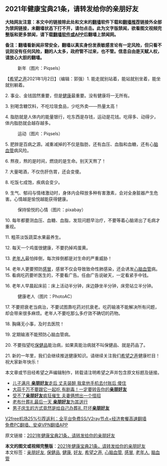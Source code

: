  <h2>2021年健康宝典21条，请转发给你的亲朋好友</h2> <p class="notice"><b>大陆网友注意：本文中的链接除此处和文末的<a href="https://github.com/bannedbook/fanqiang" >翻墙</a>软件下载和<a href="https://github.com/killgcd/justmysocks/blob/master/README.md">翻墙推荐</a>链接外全部为禁网链接，未翻墙状态下打不开，请勿点击。此为文字版禁闻，欲看图文视频完整版和更多禁闻，请下载<a href="https://github.com/bannedbook/fanqiang">翻墙软件或APP</a>后翻墙上禁闻网。</p><p>备注：翻墙看新闻非常安全，翻墙以真实身份发表敏感言论有一定风险，但只看不说则没有任何风险，翻的人太多，政府管不过来，也不管。信息自由是天赋人权，请放心大胆的翻墙。</b></p>  <div class="entry"> <figure> <p><figcaption>新年（图片：Piqsels）</figcaption></figure> <p>【<span class='wp_keywordlink_affiliate'><a href="https://www.soundofhope.org" title="希望之声" target="_blank">希望之声</a></span>2021年1月2日】（编辑：郭强）1. 能走就别站着，能站就别坐着，能坐就别躺着。</p> <p>2. 事业、金钱固然重要，但是<a href="https://www.bannedbook.org/bnews/tag/%e5%81%a5%e5%ba%b7/" class="st_tag internal_tag" rel="tag" title="标签 健康 下的日志">健康</a>最重要。没有健康将一无所有。</p> <p>3. 别喝含糖饮料，不吃垃圾食品，少吃外卖——热量太高！</p> <p>4. 脂肪就是人体内的能量银行，吃东西是存钱，运动是花钱。吃得多、动得少，体内脂肪就会越存越多。</p> <figure><figcaption>运动（图片：Piqsels）</figcaption></figure> <p>5. 肥胖是百病之源。减重减掉的不仅是脂肪，还有血压、血脂和血糖，还有心<a href="https://www.bannedbook.org/bnews/tag/%E8%84%91%E8%A1%80%E7%AE%A1/" class="st_tag internal_tag" rel="tag" title="标签 脑血管 下的日志">脑血管</a>病风险。</p> <p>6. 熬夜，熬的是时间，燃烧的是生命。别天天熬了！</p> <p>7. 大量喝酒，不仅伤肝伤胃，还会变傻。</p>  <p>8. 吃饭七成饱，疾病会变少。</p> <p>9. 生气、郁闷与情绪激动时，身体内会释放多种有害激素，会对全身脏器产生危害。心情越是愉悦越能获得健康。</p> <figure><figcaption>保持愉悦的心情（图片：pixabay）</figcaption></figure> <p>10. 每年都要测血压、血糖、血脂，发现问题早治疗，不要等着心脑肾出了毛病才重视。</p> <p>11. 粗茶淡饭蔬菜水果最养生。</p> <p>12. 每天一个鸡蛋很健康，不要扔掉鸡蛋黄。</p> <p>13. <a href="https://www.bannedbook.org/bnews/tag/%E8%80%81%E5%B9%B4%E4%BA%BA/" class="st_tag internal_tag" rel="tag" title="标签 老年人 下的日志">老年人</a>最怕摔倒，每次摔倒都是对生命的严重威胁！</p> <p>14. 老年人更要预防<a href="https://www.bannedbook.org/bnews/tag/%E6%84%9F%E5%86%92/" class="st_tag internal_tag" rel="tag" title="标签 感冒 下的日志">感冒</a>，感冒不仅会导致致命性肺感染，还会诱发<a href="https://www.bannedbook.org/bnews/tag/%E5%BF%83%E8%84%91%E8%A1%80%E7%AE%A1/" class="st_tag internal_tag" rel="tag" title="标签 心脑血管 下的日志">心脑血管</a>病。15. 看病吃药要听医生的，不要看广告。任由广告说破天，一定看紧手中钱。</p>  <p>16. 老年人早晨起床前：床上活动半分钟，床边静坐半分钟，床旁站立半分钟。</p> <figure><figcaption>健康老人（图片：PhotoAC）</figcaption></figure> <p>17. 不要把衰老当病治，不要试图靠吃药对抗衰老。吃药输液不能解决所有问题，却会带来很多麻烦。老年人不要吃那么多疗效不确切的药物。</p> <p>18. 胸痛无小事，及时去医院！</p> <p>19. 定期输液不能预防心脑血管病。</p> <p>20. 不要指望吃<a href="https://www.bannedbook.org/bnews/tag/%E4%BF%9D%E5%81%A5%E5%93%81/" class="st_tag internal_tag" rel="tag" title="标签 保健品 下的日志">保健品</a>能治病，如果真能治病就不叫保健品、就是药品了。</p> <p>21. 新的一年里，我们会继续推送健康知识。请继续关注我们<a href="https://www.bannedbook.org/bnews/tag/%e5%b8%8c%e6%9c%9b%e4%b9%8b%e5%a3%b0/" class="st_tag internal_tag" rel="tag" title="标签 希望之声 下的日志">希望之声</a>健康栏目！祝大家新年快乐！</p> <p>本文章或节目经希望之声编辑制作，转载请注明希望之声并包含原文标题及链接。</p>  <ul class='op-related-articles' title='相关阅读'> <li><a href='https://www.bannedbook.org/bnews/lifebaike/20190217/1082099.html' target='_blank'>儿子满月 <b>亲朋好友</b>走后 丈夫装醉 我拿他手机去付账后 傻住</a></li> <li><a href='https://www.bannedbook.org/bnews/lifebaike/20190202/1074212.html' target='_blank'>大蒜千万不要跟它一起吃 有剧毒！一定要转告你的<b>亲朋好友</b></a></li> <li><a href='https://www.bannedbook.org/bnews/funmedia/20190118/1066125.html' target='_blank'>受不了<b>亲朋好友</b>疯狂催生 夫妻俩想出一个怪招</a></li> <li><a href='https://www.bannedbook.org/bnews/worldnews/usa/20181207/1043212.html' target='_blank'>老布什葬礼最后一天 <b>亲朋好友</b>为其送行</a></li> <li><a href='https://www.bannedbook.org/bnews/funmedia/20181127/1037616.html' target='_blank'>男子庆生的方式竟然是给自己办葬礼 吓坏<b>亲朋好友</b></a></li> </ul> <p class="texttj"> <a href="https://www.bannedbook.org/forum23/topic22702.html" target="_blank">V2free机场25%引荐返利：全平台免费SS/V2ray节点+经济套餐高速翻墙</a><br/> <a href="https://github.com/bannedbook/fanqiang/wiki/%E7%A6%81%E9%97%BB%E7%BD%91%E5%AE%89%E5%8D%93%E7%BF%BB%E5%A2%99%E6%96%B0%E9%97%BBAPP" target="_blank">免费PC翻墙、安卓VPN翻墙APP</a></p><p>原文链接：<a class="src_link"  href="https://www.soundofhope.org/post/459431" target="_blank">2021年健康宝典21条，请转发给你的亲朋好友</a></p><a name='sharetosocial'></a>       <div><b>本文的图文或视频完整版</b>：<a href='https://www.bannedbook.org/bnews/comments/20210102/1459769.html'>2021年健康宝典21条，请转发给你的亲朋好友</a></div>  </div><!--END ENTRY--> <div class="postfooter"> <div>本文标签：<a href="https://www.bannedbook.org/bnews/tag/%E4%BA%B2%E6%9C%8B%E5%A5%BD%E5%8F%8B/" rel="tag">亲朋好友</a>, <a href="https://www.bannedbook.org/bnews/tag/%E4%BF%9D%E5%81%A5%E5%93%81/" rel="tag">保健品</a>, <a href="https://www.bannedbook.org/bnews/tag/%e5%81%a5%e5%ba%b7/" rel="tag">健康</a>, <a href="https://www.bannedbook.org/bnews/tag/%E5%A5%BD%E5%8F%8B/" rel="tag">好友</a>, <a href="https://www.bannedbook.org/bnews/tag/%e5%b8%8c%e6%9c%9b%e4%b9%8b%e5%a3%b0/" rel="tag">希望之声</a>, <a href="https://www.bannedbook.org/bnews/tag/%E5%BF%83%E8%84%91%E8%A1%80%E7%AE%A1/" rel="tag">心脑血管</a>, <a href="https://www.bannedbook.org/bnews/tag/%E6%84%9F%E5%86%92/" rel="tag">感冒</a>, <a href="https://www.bannedbook.org/bnews/tag/%E8%80%81%E5%B9%B4%E4%BA%BA/" rel="tag">老年人</a>, <a href="https://www.bannedbook.org/bnews/tag/%E8%84%91%E8%A1%80%E7%AE%A1/" rel="tag">脑血管</a></div>  </div><!--END POSTFOOTER--> 